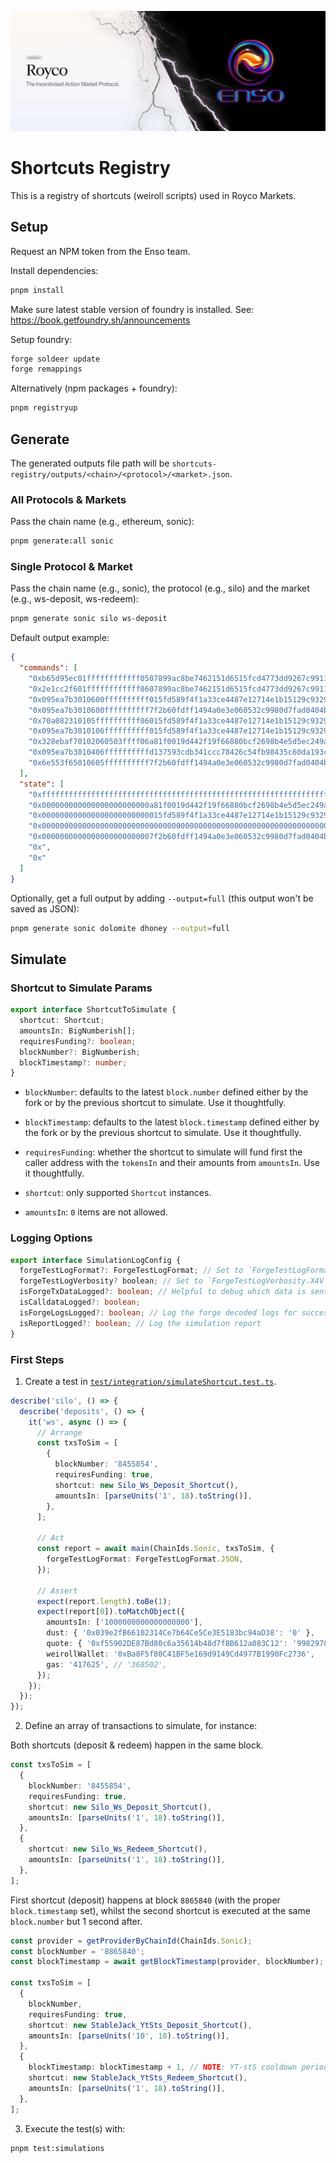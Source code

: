 ![cover](cover.webp)

# Shortcuts Registry

This is a registry of shortcuts (weiroll scripts) used in Royco Markets.

## Setup

Request an NPM token from the Enso team.

Install dependencies:

```sh
pnpm install
```

Make sure latest stable version of foundry is installed. See: https://book.getfoundry.sh/announcements

Setup foundry:

```sh
forge soldeer update
forge remappings
```

Alternatively (npm packages + foundry):

```sh
pnpm registryup
```

## Generate

The generated outputs file path will be `shortcuts-registry/outputs/<chain>/<protocol>/<market>.json`.

### All Protocols & Markets

Pass the chain name (e.g., ethereum, sonic):

```sh
pnpm generate:all sonic
```

### Single Protocol & Market

Pass the chain name (e.g., sonic), the protocol (e.g., silo) and the market (e.g., ws-deposit, ws-redeem):

```sh
pnpm generate sonic silo ws-deposit
```

Default output example:

```json
{
  "commands": [
    "0xb65d95ec01ffffffffffff0507899ac8be7462151d6515fcd4773dd9267c9911",
    "0x2e1cc2f601ffffffffffff0607899ac8be7462151d6515fcd4773dd9267c9911",
    "0x095ea7b3010600ffffffffff015fd589f4f1a33ce4487e12714e1b15129c9329",
    "0x095ea7b3010600ffffffffff7f2b60fdff1494a0e3e060532c9980d7fad0404b",
    "0x70a082310105ffffffffff06015fd589f4f1a33ce4487e12714e1b15129c9329",
    "0x095ea7b3010106ffffffffff015fd589f4f1a33ce4487e12714e1b15129c9329",
    "0x328ebaf70102060503ffff06a81f0019d442f19f66880bcf2698b4e5d5ec249a",
    "0x095ea7b3010406ffffffffffd137593cdb341ccc78426c54fb98435c60da193c",
    "0x6e553f65010605ffffffffff7f2b60fdff1494a0e3e060532c9980d7fad0404b"
  ],
  "state": [
    "0xffffffffffffffffffffffffffffffffffffffffffffffffffffffffffffffff",
    "0x000000000000000000000000a81f0019d442f19f66880bcf2698b4e5d5ec249a",
    "0x000000000000000000000000015fd589f4f1a33ce4487e12714e1b15129c9329",
    "0x0000000000000000000000000000000000000000000000000000000000000000",
    "0x0000000000000000000000007f2b60fdff1494a0e3e060532c9980d7fad0404b",
    "0x",
    "0x"
  ]
}
```

Optionally, get a full output by adding `--output=full` (this output won't be saved as JSON):

```sh
pnpm generate sonic dolomite dhoney --output=full
```

## Simulate

### Shortcut to Simulate Params

```typescript
export interface ShortcutToSimulate {
  shortcut: Shortcut;
  amountsIn: BigNumberish[];
  requiresFunding?: boolean;
  blockNumber?: BigNumberish;
  blockTimestamp?: number;
}
```

- `blockNumber`: defaults to the latest `block.number` defined either by the fork or by the previous shortcut to
  simulate. Use it thoughtfully.
- `blockTimestamp`: defaults to the latest `block.timestamp` defined either by the fork or by the previous shortcut to
  simulate. Use it thoughtfully.

- `requiresFunding`: whether the shortcut to simulate will fund first the caller address with the `tokensIn` and their
  amounts from `amountsIn`. Use it thoughtfully.
- `shortcut`: only supported `Shortcut` instances.
- `amountsIn`: `0` items are not allowed.

### Logging Options

```typescript
export interface SimulationLogConfig {
  forgeTestLogFormat?: ForgeTestLogFormat; // Set to `ForgeTestLogFormat.JSON` by default. Switch to `ForgeTestLogFormat.DEFAULT` to log the forge test traces
  forgeTestLogVerbosity? boolean; // Set to `ForgeTestLogVerbosity.X4V` (i.e., '-vvvv') by default.
  isForgeTxDataLogged?: boolean; // Helpful to debug which data is sent to the forge test
  isCalldataLogged?: boolean;
  isForgeLogsLogged?: boolean; // Log the forge decoded logs for successful tests
  isReportLogged?: boolean; // Log the simulation report
}
```

### First Steps

1. Create a test in [`test/integration/simulateShortcut.test.ts`](./test/integration/simulateShortcut.test.ts).

```typescript
describe('silo', () => {
  describe('deposits', () => {
    it('ws', async () => {
      // Arrange
      const txsToSim = [
        {
          blockNumber: '8455854',
          requiresFunding: true,
          shortcut: new Silo_Ws_Deposit_Shortcut(),
          amountsIn: [parseUnits('1', 18).toString()],
        },
      ];

      // Act
      const report = await main(ChainIds.Sonic, txsToSim, {
        forgeTestLogFormat: ForgeTestLogFormat.JSON,
      });

      // Assert
      expect(report.length).toBe(1);
      expect(report[0]).toMatchObject({
        amountsIn: ['1000000000000000000'],
        dust: { '0x039e2fB66102314Ce7b64Ce5Ce3E5183bc94aD38': '0' },
        quote: { '0xf55902DE87Bd80c6a35614b48d7f8B612a083C12': '998297853831134388682' },
        weirollWallet: '0xBa8F5f80C41BF5e169d9149Cd4977B1990Fc2736',
        gas: '417625', // '368502',
      });
    });
  });
});
```

2. Define an array of transactions to simulate, for instance:

Both shortcuts (deposit & redeem) happen in the same block.

```typescript
const txsToSim = [
  {
    blockNumber: '8455854',
    requiresFunding: true,
    shortcut: new Silo_Ws_Deposit_Shortcut(),
    amountsIn: [parseUnits('1', 18).toString()],
  },
  {
    shortcut: new Silo_Ws_Redeem_Shortcut(),
    amountsIn: [parseUnits('1', 18).toString()],
  },
];
```

First shortcut (deposit) happens at block `8865840` (with the proper `block.timestamp` set), whilst the second shortcut
is executed at the same `block.number` but 1 second after.

```typescript
const provider = getProviderByChainId(ChainIds.Sonic);
const blockNumber = '8865840';
const blockTimestamp = await getBlockTimestamp(provider, blockNumber);

const txsToSim = [
  {
    blockNumber,
    requiresFunding: true,
    shortcut: new StableJack_YtSts_Deposit_Shortcut(),
    amountsIn: [parseUnits('10', 18).toString()],
  },
  {
    blockTimestamp: blockTimestamp + 1, // NOTE: YT-stS cooldown period is 1 second for redeems
    shortcut: new StableJack_YtSts_Redeem_Shortcut(),
    amountsIn: [parseUnits('1', 18).toString()],
  },
];
```

3. Execute the test(s) with:

```sh
pnpm test:simulations
```
